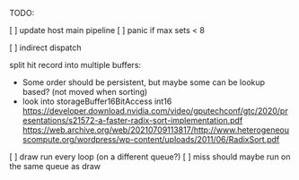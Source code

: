 
TODO:

[ ] update host main pipeline
[ ] panic if max sets < 8

[ ] indirect dispatch

split hit record into multiple buffers:
 - Some order should be persistent, but maybe some can be lookup based? (not moved when sorting)
 - look into storageBuffer16BitAccess int16
https://developer.download.nvidia.com/video/gputechconf/gtc/2020/presentations/s21572-a-faster-radix-sort-implementation.pdf
https://web.archive.org/web/20210709113817/http://www.heterogeneouscompute.org/wordpress/wp-content/uploads/2011/06/RadixSort.pdf


[ ] draw run every loop (on a different queue?)
[ ] miss should maybe run on the same queue as draw
